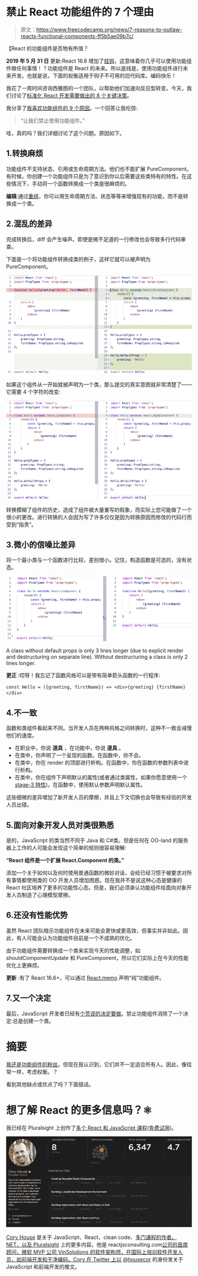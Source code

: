 # 禁止 React 功能组件的 7 个理由

> 原文：<https://www.freecodecamp.org/news/7-reasons-to-outlaw-reacts-functional-components-ff5b5ae09b7c/>

【React 的功能组件是否物有所值？

****2019 年 5 月 31 日**** 更新:React 16.8 增加了[挂钩](https://reactjs.org/docs/hooks-intro.html)，这意味着你几乎可以使用功能组件做任何事情！？功能组件是 React 的未来。所以底线是，使用功能组件进行未来开发。也就是说，下面的权衡适用于钩子不可用的旧代码库。编码快乐！

我花了一周时间咨询西雅图的一个团队，以帮助他们加速向反应型转变。今天，我们讨论了[标准化 React 开发需要做出的 8 个关键决策](https://medium.freecodecamp.org/8-key-react-component-decisions-cc965db11594)。

我分享了[我喜欢功能组件的 9 个原因](https://hackernoon.com/react-stateless-functional-components-nine-wins-you-might-have-overlooked-997b0d933dbc)。一个回答让我吃惊:

> “让我们禁止使用功能组件。”

哇，真的吗？我们详细讨论了这个问题。原因如下。

## 1.转换麻烦

功能组件不支持状态、引用或生命周期方法。他们也不能扩展 PureComponent。有时候，你创建一个功能组件只是为了意识到你以后需要这些类特有的特性。在这些情况下，手动将一个函数转换成一个类是很麻烦的。

**编辑**:通过[重组](https://github.com/acdlite/recompose)，你可以用生命周期方法、状态等等来增强现有的功能，而不是转换成一个类。

## 2.混乱的差异

完成转换后，diff 会产生噪声。即使是微不足道的一行修改也会导致多行代码审查。

下面是一个将功能组件转换成类的例子，这样它就可以被声明为 PureComponent。

![kr8yw-al2gMvnamZWpuMG00mWGmIm21JDvEi](img/563953e76158467f04519a8c5a2a5a63.png)

如果这个组件从一开始就被声明为一个类，那么提交的真实意图就非常清楚了——它需要 4 个字符的改变:

![BWwVp-yUaTzkyCFeeePwUz7hyic9wBl5k2nC](img/e0bf68b89eb2f6e099351ee26ad2f732.png)

转换模糊了组件的历史，造成了组件被大量重写的假象，而实际上您可能做了一个很小的更改。进行转换的人会因为写了许多仅仅是因为转换原因而修改的代码行而受到“指责”。

## 3.微小的信噪比差异

将一个最小类与一个函数进行比较，差别很小。记住，构造函数是可选的，没有状态。

![ulQNa8UZO1XBVhrV-uCOiWvSBfxx2r9DHVWf](img/10616fbbb9cad0ff38793a6e88cefd8a.png)

A class without default props is only 3 lines longer (due to explicit render and destructuring on separate line). Without destructuring a class is only 2 lines longer.

****更正**** :哎呀！我忘记了函数风格可以是带有简单箭头函数的一行程序:

```
const Hello = ({greeting, firstName}) => <div>{greeting} {firstName}</div>
```

## 4.不一致

函数和类组件看起来不同。当开发人员在两种风格之间转换时，这种不一致会减慢他们的速度。

*   在职业中，你说 ****道具**** ，在功能中，你说 ****道具**** 。
*   在类中，你声明了一个呈现的函数。在函数中，你不会。
*   在类中，你在 render 的顶部进行析构。在函数中，你在函数的参数列表中进行析构。
*   在类中，你在组件下声明默认的属性(或者通过类属性，如果你愿意使用一个 [stage-3 特性](https://tc39.github.io/proposal-class-fields/))。在函数中，使用默认参数声明默认属性。

这些细微的差异增加了新开发人员的摩擦，并且上下文切换也会导致有经验的开发人员出错。

## 5.面向对象开发人员对类很熟悉

是的，JavaScript 的类当然不同于 Java 和 C#类。但是任何在 OO-land 的服务器上工作的人可能会发现这个简单的规则很容易理解:

**“React 组件是一个扩展 React.Component 的类。”**

添加一个关于如何以及何时使用普通函数的微妙对话，会给已经习惯于被要求对所有事情都使用类的 OO 开发人员增加困惑。现在我并不是说这种心态是健康的 React 社区培养了更多的功能性心态。但是，我们必须承认功能组件给面向对象开发人员制造了心理模型摩擦。

## 6.还没有性能优势

虽然 React 团队暗示功能组件在未来可能会更快或更高效，但事实并非如此。因此，有人可能会认为功能组件目前是一个不成熟的优化。

由于功能组件需要转换成一个类来实现今天的性能调整，如 shouldComponentUpdate 和 PureComponent，所以它们实际上在今天的性能优化上更麻烦。

****更新**** :有了 React 16.6+，可以通过 [React.memo](https://reactjs.org/docs/react-api.html#reactmemo) 声明“纯”功能组件。

## 7.又一个决定

最后，JavaScript 开发者已经有[个荒谬的决定要做](https://medium.freecodecamp.org/you-need-a-javascript-starter-kit-ff12d90ed8c5)。禁止功能组件消除了一个决定:总是创建一个类。

# 摘要

[我还是功能组件的粉丝](https://medium.freecodecamp.org/8-key-react-component-decisions-cc965db11594)。但现在我认识到，它们并不一定适合所有人。因此，像往常一样，考虑权衡。？

看到其他缺点或优点了吗？下面插话。

# 想了解 React 的更多信息吗？⚛️

我已经在 Pluralsight 上创作了[多个 React 和 JavaScript 课程](http://bit.ly/psauthorpageimmutablepost)([免费试用](http://bit.ly/pstrialimmutablepost))。

![SuC9EgNC2ufSr9E2uhTHLfy1tMv-kego4GJd](img/f6d9bbeaf49e3bf8408ae90ce6c00f65.png)

[Cory House](https://twitter.com/housecor) 是关于 JavaScript、React、clean code、[多门课程的作者。NET，以及 Pluralsight](http://pluralsight.com/author/cory-house) 上的更多内容。他是 reactjsconsulting.com[公司的首席顾问，微软 MVP 公司 VinSolutions 的软件架构师，在国际上培训软件开发人员，如前端开发和干净编码。Cory 在 Twitter 上以](http://www.reactjsconsulting.com) [@housecor](http://www.twitter.com/housecor) 的身份发关于 JavaScript 和前端开发的推文。